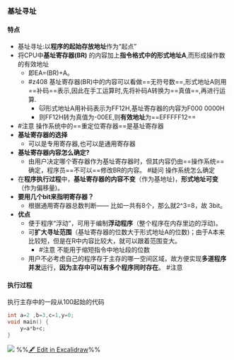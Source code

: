 ### 基址寻址
#### 特点
- 基址寻址:以**程序的起始存放地址**作为“起点”
- 将CPU中**基址寄存器(BR)** 的内容加上**指令格式中的形式地址A**,而形成操作数的有效地址
	- 即EA=(BR)+A。
	- #z408  基址寄存器(BR)中的内容可以看做==无符号数==,形式地址A则用==补码==表示,因此在手工运算时,先将补码A转换为==真值==,再进行运算.
		- 🐱形式地址A用补码表示为FF12H,基址寄存器的内容为F000 0000H
		- 则FF12H转为真值为-00EE,则**有效地址**为==EFFFFF12==
- #注意 操作系统中的==重定位寄存器==是基址寄存器
- **基址寄存器的选择**
	- 可以是专用寄存器,也可以是通用寄存器
- **基址寄存器内容怎么确定?**
	- 由用户决定哪个寄存器作为基址寄存器时，但其内容仍由==操作系统==确定，程序员==不可以==修改BR的内容。 #疑问 操作系统怎么确定
- 在**程序执行过程**中，**基址寄存器的内容不变**（作为基地址)，**形式地址可变**（作为偏移量)。
- **要用几个bit来指明寄存器？**
	- 根据通用寄存器总数判断—— 比如一共有8个，那么就2^3=8，故 3bit。
- **优点**
	- 便于程序“浮动”，可用于编制**浮动程序**（整个程序在内存里边的浮动)。
	- 可**扩大寻址范围**（基址寄存器的位数大于形式地址A的位数)；由于A本来比较短，但是在R中内容比较大，就可以跟着范围变大。
		-  #注意 不能用于缩短指令中地址段的位数
	-  用户不必考虑自己的程序存于主存的哪一空间区域，故方便实现**多道程序并发**运行，**因为主存中可以有多个程序同时存在**。 #注意
#### 执行过程
执行主存中的一段从100起始的代码
```c
int a=2 ,b=3,c=1,y=0;
void main() {
	y=a*b+c;
}
```
![](%E6%8C%87%E4%BB%A4%E7%9A%84%E5%AF%BB%E5%9D%80%E6%96%B9%E5%BC%8F%202022-09-14%2020.32.05.excalidraw.svg)
%%[🖋 Edit in Excalidraw](%E6%8C%87%E4%BB%A4%E7%9A%84%E5%AF%BB%E5%9D%80%E6%96%B9%E5%BC%8F%202022-09-14%2020.32.05.excalidraw.md)%%